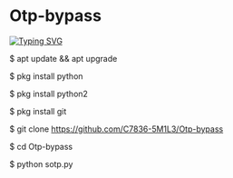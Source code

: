# Otp-bypass

[![Typing SVG](https://readme-typing-svg.herokuapp.com/?lines=First+line+of+text;Second+line+of+text)](https://git.io/typing-svg)


$  apt update && apt upgrade

$  pkg install python

$  pkg install python2

$  pkg install git

$  git clone https://github.com/C7836-5M1L3/Otp-bypass

$  cd Otp-bypass

$  python sotp.py
